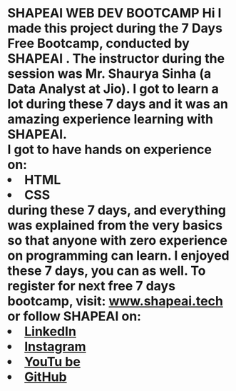 # SHAPEAI WEB DEV BOOTCAMP Hi I made this project during the 7 Days Free Bootcamp, conducted by <b> SHAPEAI </b>. The instructor during the session was Mr. Shaurya Sinha (a Data Analyst at Jio). I got to learn a lot during these 7 days and it was an amazing experience learning with SHAPEAI. <br>I got to have hands on experience on: <li>HTML <li>CSS <br>during these 7 days, and everything was explained from the very basics so that anyone with zero experience on programming can learn. I enjoyed these 7 days, you can as well. To register for next free 7 days bootcamp, visit: www.shapeai.tech or follow SHAPEAI on:  <li><a href="https://in.linkedin.com/company/shapeai">LinkedIn</a>     <li><a href="https://www.instagram.com/shape.ai/?hl=en">Instagram</a>    <li><a href="https://www.youtube.com/channel/UCTUvDLTW9meuDXWcbmISPdA">YouTu be</a>   <li><a href="https://github.com/shapeai">GitHub</a> 
